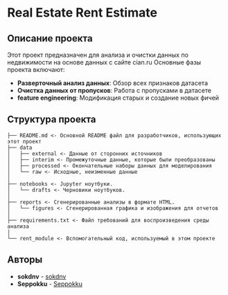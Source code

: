 # Real Estate Rent Estimate

## Описание проекта

Этот проект предназначен для анализа и очистки данных по недвижимости на основе данных с сайте cian.ru 
Основные фазы проекта включают:

- **Разверточный анализ данных**: Обзор всех признаков датасета
- **Очистка данных от пропусков**: Работа с пропусками в датасете
- **feature engineering**: Модификация старых и создание новых фичей


## Структура проекта

    ├── README.md <- Основной README файл для разработчиков, использующих этот проект
    ├── data
    │   ├── external <- Данные от сторонних источников
    │   ├── interim <- Промежуточные данные, которые были преобразованы
    │   ├── processed <- Окончательные наборы данных для моделирования
    │   └── raw <- Исходные, неизменные данные
    │
    ├── notebooks <- Jupyter ноутбуки.
    │   └── drafts <- Черновики ноутбуков.
    │
    ├── reports <- Сгенерированные анализы в формате HTML.
    │   └── figures <- Сгенерированная графика и изображения для отчетов
    │
    ├── requirements.txt <- Файл требований для воспроизведения среды анализа
    │
    └── rent_module <- Вспомогательный код, используемый в этом проекте


## Авторы
- **sokdnv** - [sokdnv](https://github.com/sokdnv)
- **Seppokku** - [Seppokku](https://github.com/Seppokku)

